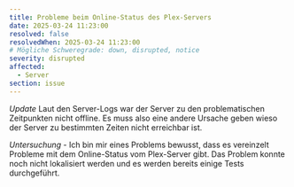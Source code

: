 ```yaml
---
title: Probleme beim Online-Status des Plex-Servers
date: 2025-03-24 11:23:00
resolved: false
resolvedWhen: 2025-03-24 11:23:00
# Mögliche Schweregrade: down, disrupted, notice
severity: disrupted
affected:
  - Server
section: issue
---
```


*Update* Laut den Server-Logs war der Server zu den problematischen Zeitpunkten nicht offline. Es muss also eine andere Ursache geben wieso der Server zu bestimmten Zeiten nicht erreichbar ist.

*Untersuchung* - Ich bin mir eines Problems bewusst, dass es vereinzelt Probleme mit dem Online-Status vom Plex-Server gibt. Das Problem konnte noch nicht lokalisiert werden und es werden bereits einige Tests durchgeführt.
